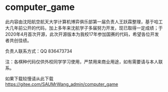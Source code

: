# computer_game

此内容由沈阳航空航天大学计算机博弈俱乐部第一届负责人王跃霖整理，基于哈工大几年前公开的代码，加上多年来沈航学子多届努力开发，现已取得一定成绩；于2020年4月首次开源，此次开源版本为我校17年参加国赛的代码，希望各位开发者共创佳绩。

负责人联系方式：QQ 836473734

注：各棋种代码仅供外校同学学习使用，严禁用来商业用途，如有需要请与本人联系。

如果下载较慢请从此下载
https://gitee.com/SAUMrWang_admin/computer_game
